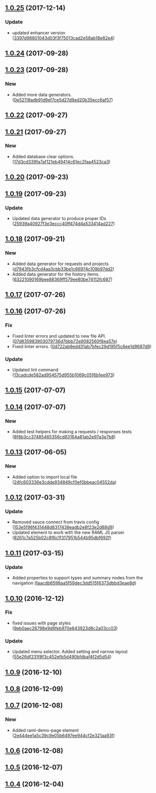 <a name="1.0.25"></a>
## [1.0.25](https://github.com/advanced-rest-client/arc-demo-helpers/compare/1.0.24...1.0.25) (2017-12-14)


### Update

* updated enhancer version ([3397d98801043d03f3f75013cad2e58ab18e82e4](https://github.com/advanced-rest-client/arc-demo-helpers/commit/3397d98801043d03f3f75013cad2e58ab18e82e4))



<a name="1.0.24"></a>
## [1.0.24](https://github.com/advanced-rest-client/arc-demo-helpers/compare/1.0.23...1.0.24) (2017-09-28)




<a name="1.0.23"></a>
## [1.0.23](https://github.com/advanced-rest-client/arc-demo-helpers/compare/1.0.22...1.0.23) (2017-09-28)


### New

* Added more data generators. ([0e52118adb91d9ef7ce5d27d9ad20b35ecc6af57](https://github.com/advanced-rest-client/arc-demo-helpers/commit/0e52118adb91d9ef7ce5d27d9ad20b35ecc6af57))



<a name="1.0.22"></a>
## [1.0.22](https://github.com/advanced-rest-client/arc-demo-helpers/compare/1.0.21...1.0.22) (2017-09-27)




<a name="1.0.21"></a>
## [1.0.21](https://github.com/advanced-rest-client/arc-demo-helpers/compare/1.0.20...1.0.21) (2017-09-27)


### New

* Added database clear options. ([17d3cd339fa7af121eb49414c61ec2faa4523ca3](https://github.com/advanced-rest-client/arc-demo-helpers/commit/17d3cd339fa7af121eb49414c61ec2faa4523ca3))



<a name="1.0.20"></a>
## [1.0.20](https://github.com/advanced-rest-client/arc-demo-helpers/compare/1.0.19...1.0.20) (2017-09-23)




<a name="1.0.19"></a>
## [1.0.19](https://github.com/advanced-rest-client/arc-demo-helpers/compare/1.0.18...1.0.19) (2017-09-23)


### Update

* Updated data generator to produce proper IDs ([25939a40927f3e3eccc40ff474d4a533414ad227](https://github.com/advanced-rest-client/arc-demo-helpers/commit/25939a40927f3e3eccc40ff474d4a533414ad227))



<a name="1.0.18"></a>
## [1.0.18](https://github.com/advanced-rest-client/arc-demo-helpers/compare/1.0.16...1.0.18) (2017-09-21)


### New

* Added data generator for requests and projects ([d7943fb3cfcd4aa3cbb33be1c66974c109b97dd2](https://github.com/advanced-rest-client/arc-demo-helpers/commit/d7943fb3cfcd4aa3cbb33be1c66974c109b97dd2))
* Added data generator for the history items. ([63221090169bee88369ff579ee80be74112fc687](https://github.com/advanced-rest-client/arc-demo-helpers/commit/63221090169bee88369ff579ee80be74112fc687))



<a name="1.0.17"></a>
## [1.0.17](https://github.com/advanced-rest-client/arc-demo-helpers/compare/1.0.16...1.0.17) (2017-07-26)




<a name="1.0.16"></a>
## [1.0.16](https://github.com/advanced-rest-client/arc-demo-helpers/compare/1.0.15...1.0.16) (2017-07-26)


### Fix

* Fixed linter errors and updated to new file API. ([07d835983903079736d7bbb72e9082560f8ea57e](https://github.com/advanced-rest-client/arc-demo-helpers/commit/07d835983903079736d7bbb72e9082560f8ea57e))
* Fixed linter errors. ([0d722ab9edd31ab7bfec29d195f5c6ee1d9687d9](https://github.com/advanced-rest-client/arc-demo-helpers/commit/0d722ab9edd31ab7bfec29d195f5c6ee1d9687d9))

### Update

* Updated lint command ([13cadcde582ad954575d955b1069c05f6b1ee973](https://github.com/advanced-rest-client/arc-demo-helpers/commit/13cadcde582ad954575d955b1069c05f6b1ee973))



<a name="1.0.15"></a>
## [1.0.15](https://github.com/advanced-rest-client/arc-demo-helpers/compare/1.0.14...v1.0.15) (2017-07-07)




<a name="1.0.14"></a>
## [1.0.14](https://github.com/advanced-rest-client/arc-demo-helpers/compare/1.0.13...v1.0.14) (2017-07-07)


### New

* Added test helpers for making a requests / responses tests ([8f8b3cc37485465356cd83164a81ab2e97a3e7b8](https://github.com/advanced-rest-client/arc-demo-helpers/commit/8f8b3cc37485465356cd83164a81ab2e97a3e7b8))



<a name="1.0.13"></a>
## [1.0.13](https://github.com/advanced-rest-client/arc-demo-helpers/compare/1.0.12...v1.0.13) (2017-06-05)


### New

* Added option to import local file ([24fc603336e3cdde934849cf0ef0bbeac04552da](https://github.com/advanced-rest-client/arc-demo-helpers/commit/24fc603336e3cdde934849cf0ef0bbeac04552da))



<a name="1.0.12"></a>
## [1.0.12](https://github.com/advanced-rest-client/arc-demo-helpers/compare/1.0.11...v1.0.12) (2017-03-31)


### Update

* Removed sauce connect from travis config ([153e5f96f431448d8317438eadb2e8f23e2d88d9](https://github.com/advanced-rest-client/arc-demo-helpers/commit/153e5f96f431448d8317438eadb2e8f23e2d88d9))
* Updated element to work with the new RAML JS parser ([8261c7a525b02c8f6c1f317951b544b95dbf692f](https://github.com/advanced-rest-client/arc-demo-helpers/commit/8261c7a525b02c8f6c1f317951b544b95dbf692f))



<a name="1.0.11"></a>
## [1.0.11](https://github.com/advanced-rest-client/arc-demo-helpers/compare/1.0.10...v1.0.11) (2017-03-15)


### Update

* Added properties to support types and summary nodes from the navigation ([faacdb6598aa5f59dec3dd515f6373dbbd3eae8d](https://github.com/advanced-rest-client/arc-demo-helpers/commit/faacdb6598aa5f59dec3dd515f6373dbbd3eae8d))



<a name="1.0.10"></a>
## [1.0.10](https://github.com/advanced-rest-client/arc-demo-helpers/compare/1.0.9...v1.0.10) (2016-12-12)


### Fix

* fixed issues with page styles ([9eb0aec28798e9d6feb970e643923d8c2a03cc03](https://github.com/advanced-rest-client/arc-demo-helpers/commit/9eb0aec28798e9d6feb970e643923d8c2a03cc03))

### Update

* Updated menu selector. Added setting and narrow layout ([55e26df231f8f3c452efb5d490bfdbaf4f2d5d54](https://github.com/advanced-rest-client/arc-demo-helpers/commit/55e26df231f8f3c452efb5d490bfdbaf4f2d5d54))



<a name="1.0.9"></a>
## [1.0.9](https://github.com/advanced-rest-client/arc-demo-helpers/compare/1.0.8...v1.0.9) (2016-12-10)




<a name="1.0.8"></a>
## [1.0.8](https://github.com/advanced-rest-client/arc-demo-helpers/compare/1.0.7...v1.0.8) (2016-12-09)




<a name="1.0.7"></a>
## [1.0.7](https://github.com/advanced-rest-client/arc-demo-helpers/compare/1.0.6...v1.0.7) (2016-12-08)


### New

* Added raml-demo-page element ([2e444ee1a5c39c9e05b6497ee944cf2e321aa93f](https://github.com/advanced-rest-client/arc-demo-helpers/commit/2e444ee1a5c39c9e05b6497ee944cf2e321aa93f))



<a name="1.0.6"></a>
## [1.0.6](https://github.com/advanced-rest-client/arc-demo-helpers/compare/1.0.5...v1.0.6) (2016-12-08)




<a name="1.0.5"></a>
## [1.0.5](https://github.com/advanced-rest-client/arc-demo-helpers/compare/1.0.4...v1.0.5) (2016-12-07)




<a name="1.0.4"></a>
## [1.0.4](https://github.com/advanced-rest-client/arc-demo-helpers/compare/1.0.3...v1.0.4) (2016-12-04)




